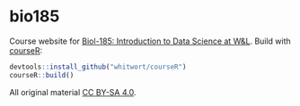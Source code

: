 # bio185

Course website for [Biol-185: Introduction to Data Science at W&L](https://rna.wlu.edu/bio185/).  Build with [courseR](https://github.com/whitwort/courseR):

```r
devtools::install_github("whitwort/courseR")
courseR::build()
```

All original material [CC BY-SA 4.0](https://creativecommons.org/licenses/by/4.0/).
